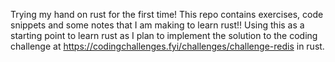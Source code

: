 Trying my hand on rust for the first time! This repo contains exercises, code snippets and some notes that I am making to learn rust!! Using this as a starting point to learn rust as I plan to implement the solution to the coding challenge at https://codingchallenges.fyi/challenges/challenge-redis in rust.
